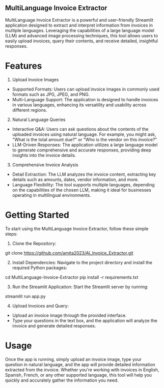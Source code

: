 ## MultiLanguage Invoice Extractor
MultiLanguage Invoice Extractor is a powerful and user-friendly Streamlit application designed to extract and interpret information from invoices in multiple languages. Leveraging the capabilities of a large language model (LLM) and advanced image processing techniques, this tool allows users to easily upload invoices, query their contents, and receive detailed, insightful responses.

# Features

1. Upload Invoice Images
- Supported Formats: Users can upload invoice images in commonly used formats such as JPG, JPEG, and PNG.
- Multi-Language Support: The application is designed to handle invoices in various languages, enhancing its versatility and usability across different regions.
2. Natural Language Queries
- Interactive Q&A: Users can ask questions about the contents of the uploaded invoices using natural language. For example, you might ask, "What is the total amount due?" or "Who is the vendor on this invoice?"
- LLM-Driven Responses: The application utilizes a large language model to generate comprehensive and accurate responses, providing deep insights into the invoice details.
3. Comprehensive Invoice Analysis
- Detail Extraction: The LLM analyzes the invoice content, extracting key details such as amounts, dates, vendor information, and more.
- Language Flexibility: The tool supports multiple languages, depending on the capabilities of the chosen LLM, making it ideal for businesses operating in multilingual environments.

# Getting Started

To start using the MultiLanguage Invoice Extractor, follow these simple steps:

1. Clone the Repository:

git clone https://github.com/amita2023/AI_Invoice_Extractor.git

2. Install Dependencies: Navigate to the project directory and install the required Python packages:

cd MultiLanguage-Invoice-Extractor
pip install -r requirements.txt

3. Run the Streamlit Application: Start the Streamlit server by running:

streamlit run app.py

4. Upload Invoices and Query:

- Upload an invoice image through the provided interface.
- Type your questions in the text box, and the application will analyze the invoice and generate detailed responses.


# Usage

Once the app is running, simply upload an invoice image, type your question in natural language, and the app will provide detailed information extracted from the invoice. Whether you're working with invoices in English, Spanish, French, or any other supported language, this tool will help you quickly and accurately gather the information you need.

